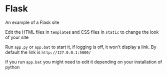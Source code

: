 # Flask
An example of a Flask site

Edit the HTML files in `template`s and CSS files in `static` to change the look of your site

Run `app.py` or `app.bat` to start it, if logging is off, it won't display a link. By default the link is `http://127.0.0.1:5000/`

If you run `app.bat` you might need to edit it depending on your installation of python
